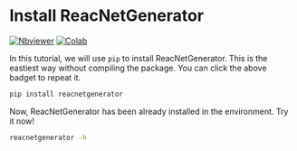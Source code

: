 # Install ReacNetGenerator

[![Nbviewer](https://raw.githubusercontent.com/jupyter/design/master/logos/Badges/nbviewer_badge.svg)](https://nbviewer.jupyter.org/github/tongzhugroup/reacnetgenerator/blob/master/tutorial/install.ipynb?flush_cache=false)
[![Colab](https://img.njzjz.win/?url=colab.research.google.com/assets/colab-badge.svg)](https://colab.research.google.com/github/tongzhugroup/reacnetgenerator/blob/master/tutorial/install.ipynb)

In this tutorial, we will use `pip` to install ReacNetGenerator. This is the eastiest way without compiling the package. You can click the above badget to repeat it.

```bash
pip install reacnetgenerator
```

Now, ReacNetGenerator has been already installed in the environment. Try it now!

```bash
reacnetgenerator -h
```
